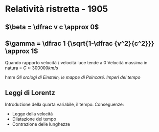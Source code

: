 # Relatività ristretta - 1905
## $\beta = \dfrac v c \approx 0$
## $\gamma = \dfrac 1 {\sqrt{1-\dfrac {v^2}{c^2}}} \approx 1$
Quando rapporto velocità / velocità luce tende a 0 
Velocità massima in natura = $C \approx 300000km/s$  

hmm
*Gli orologi di Einstein, le mappe di Poincaré. Imperi del tempo*

## Leggi di Lorentz
Introduzione della quarta variabile, il tempo. 
Conseguenze: 
- Legge della velocità 
- Dilatazione del tempo 
- Contrazione delle lunghezze 


